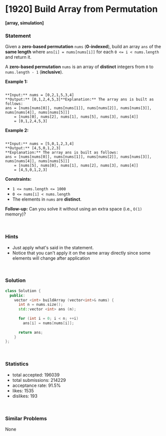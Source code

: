 # [1920] Build Array from Permutation

**[array, simulation]**

### Statement

Given a **zero-based permutation** `nums` (**0-indexed**), build an array `ans` of the **same length** where `ans[i] = nums[nums[i]]` for each `0 <= i < nums.length` and return it.

A **zero-based permutation** `nums` is an array of **distinct** integers from `0` to `nums.length - 1` (**inclusive**).


**Example 1:**

```

**Input:** nums = [0,2,1,5,3,4]
**Output:** [0,1,2,4,5,3]**Explanation:** The array ans is built as follows: 
ans = [nums[nums[0]], nums[nums[1]], nums[nums[2]], nums[nums[3]], nums[nums[4]], nums[nums[5]]]
    = [nums[0], nums[2], nums[1], nums[5], nums[3], nums[4]]
    = [0,1,2,4,5,3]
```

**Example 2:**

```

**Input:** nums = [5,0,1,2,3,4]
**Output:** [4,5,0,1,2,3]
**Explanation:** The array ans is built as follows:
ans = [nums[nums[0]], nums[nums[1]], nums[nums[2]], nums[nums[3]], nums[nums[4]], nums[nums[5]]]
    = [nums[5], nums[0], nums[1], nums[2], nums[3], nums[4]]
    = [4,5,0,1,2,3]
```

**Constraints:**
* `1 <= nums.length <= 1000`
* `0 <= nums[i] < nums.length`
* The elements in `nums` are **distinct**.


**Follow-up:** Can you solve it without using an extra space (i.e., `O(1)` memory)?

<br>

### Hints

- Just apply what's said in the statement.
- Notice that you can't apply it on the same array directly since some elements will change after application

<br>

### Solution

```cpp
class Solution {
  public:
    vector <int> buildArray (vector<int>& nums) {
      int n = nums.size();
      std::vector <int> ans (n);
      
      for (int i = 0; i < n; ++i)
        ans[i] = nums[nums[i]];
      
      return ans;
    }
};
```

<br>

### Statistics

- total accepted: 196039
- total submissions: 214229
- acceptance rate: 91.5%
- likes: 1535
- dislikes: 193

<br>

### Similar Problems

None
